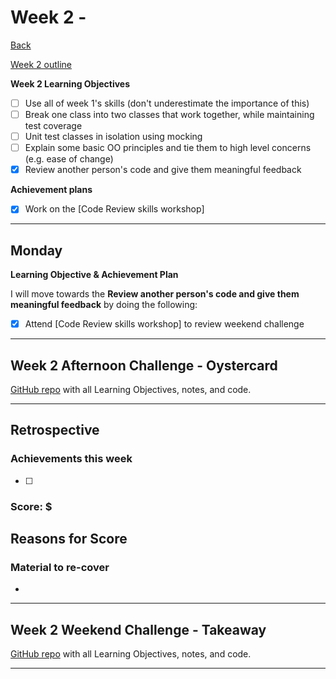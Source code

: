 # Week 2 - 

[Back](README.md)

[Week 2 outline](https://github.com/makersacademy/course/blob/master/week_outlines.md#week-2)

**Week 2 Learning Objectives**

- [ ] Use all of week 1's skills (don't underestimate the importance of this)
- [ ] Break one class into two classes that work together, while maintaining test coverage
- [ ] Unit test classes in isolation using mocking
- [ ] Explain some basic OO principles and tie them to high level concerns (e.g. ease of change)
- [x] Review another person's code and give them meaningful feedback

**Achievement plans**

- [x] Work on the [Code Review skills workshop]


---

## Monday

**Learning Objective & Achievement Plan**

I will move towards the **Review another person's code and give them meaningful feedback** by doing the following:

- [x] Attend [Code Review skills workshop] to review weekend challenge

---

## Week 2 Afternoon Challenge - Oystercard

[GitHub repo](#) with all Learning Objectives, notes, and code.

---

## Retrospective

### Achievements this week

- [ ] 

### Score: $

**Reasons for Score**
- 

### Material to re-cover

- 


---

## Week 2 Weekend Challenge - Takeaway

[GitHub repo](###) with all Learning Objectives, notes, and code.

---

<!-- Links -->

